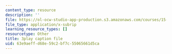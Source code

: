 ```yaml
---
content_type: resource
description: ''
file: https://ol-ocw-studio-app-production.s3.amazonaws.com/courses/15-390-new-enterprises-spring-2013/63e9aeffd68e59c2bf7c55065661d5ca_IPDZFNh73Kw.vtt
file_type: application/x-subrip
learning_resource_types: []
resourcetype: Other
title: 3play caption file
uid: 63e9aeff-d68e-59c2-bf7c-55065661d5ca
---
```

